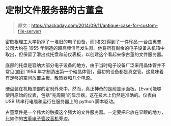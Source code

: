 # 定制文件服务器的古董盒

> 原文：<https://hackaday.com/2014/09/11/antique-case-for-custom-file-server/>

密歇根理工大学扔掉了一堆旧的电子设备，而[埃文]得到了一件珍品:一台由惠普公司大约在 1955 年制造的超高频信号发生器。他将所有剩余的电子设备从机箱中取出，但保留了滑出式托盘和前仪表板，以创建这个看起来像古董的文件服务器。

底部的托盘是容纳大部分电子设备的地方，由于当时电子设备广泛采用晶体管并不常见(直到 1954 年才制造出第一个硅晶体管)，最初的设备都是真空管。这意味着有足够的空间放置主板、散热器和几个电源。

硬盘装在机箱顶部的定制外壳中。然而，真正神奇的是前显示面板。[Evan]能够使用原始的仪表，包括“兆周期”的显示器，这在技术上仍然是准确的。仪表由 USB 转串行电缆和运行在服务器上的 python 脚本驱动。

古董案件是一个伟大的触摸这个强大的文件服务器。一定要把它放在显眼的地方，比如你的[古董电子管收音机](http://hackaday.com/2013/09/22/trash-to-treasure-bluetooth-radio-and-tube-amp-build/)旁边。